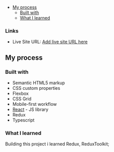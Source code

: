 - [My process](#my-process)
  - [Built with](#built-with)
  - [What I learned](#what-i-learned)

### Links

- Live Site URL: [Add live site URL here](https://your-live-site-url.com)

## My process

### Built with

- Semantic HTML5 markup
- CSS custom properties
- Flexbox
- CSS Grid
- Mobile-first workflow
- [React](https://reactjs.org/) - JS library
- Redux
- Typescript

### What I learned

Building this project i learned Redux, ReduxToolkit;
